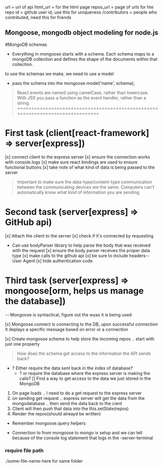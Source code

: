 url = url of api
html_url = for the html page
repos_url = page of urls for hte repo
id = github user id, use this for uniqueness
/contributors = people who contributed, need this for friends


## Mongoose, mongodb object modeling for node.js
#MongoDB schemas
- Everything in mongoose starts with a schema. Each schema maps to a mongoDB collection and defines the shape of the documents within that collection.

to use the schemas we make, we need to use a model
- pass the schema into the mongoose.model('name', schema);


> React events are named using camelCase, rather than lowercase.
> With JSX you pass a function as the event handler, rather than a string.
===============================================================================

# First task (client[react-framework] => server[express])
[x] connect client to the express server
[x] ensure the connection works with console.logs
[x] make sure react bindings are used to ensure functional buttons
[x] take note of what kind of data is being passed to the server

> Important to make sure the data-type/content-type communication between the communicating devices are the same. Computers can't automatically know what kind of information you are sending

# Second task (server[express] => GitHub api)

[x] Attach the client to the server
  [x] check if it's connected by requesting

- Can use bodyParser library to help parse the body that was received with the request
[x] ensure the body parser receives the proper data type
[x] make calls to the github api
[x] be sure to include headers-- User Agent
[x] hide authentication code


# Third task (server[express] => mongoose[orm, helps us manage the database])
-- Mongoose is syntactical, figure out the wyas it is being used

[x] Mongoose.connect is connecting to the DB, upon successful connection 
    It deplays a specific message based on error or a connection

[x] Create mongoose schema to help store the incoming repos
   .. start with just one property

> How does the schema get access to the information the API sends back?
 - ? Either require the data sent back in the index of database?
   - ? or require the database where the express server is making the calls?
[] Find a way to get access to the data we just stored in the MongoDB

1. On page loads
.. I need to do a get request to the express server
2. on sending get request
.. express server will get the data from the mongodatabase
.. then send the data back to the cient
3. Client will then push that data into the this.setState(repos)
4. Render the repos(should alreayd be written)

  - Remember mongoose.query helpers 

- Connection to from mongoose to mongo is setup and we can tell because of the console log statement that logs in the -server-terminal


### require file path
  ./some-file-name-here   for same folder